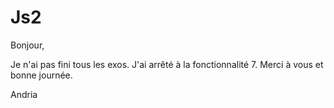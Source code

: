 # Js2

Bonjour,

Je n'ai pas fini tous les exos. J'ai arrêté à la fonctionnalité 7.
Merci à vous et bonne journée.

Andria
